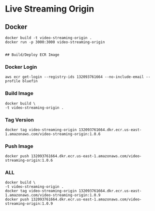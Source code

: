 # Live Streaming Origin

## Docker
```
docker build -t video-streaming-origin .
docker run -p 3000:3000 video-streaming-origin


## Build/Deploy ECR Image
```

### Docker Login
```
aws ecr get-login --registry-ids 132093761664 --no-include-email --profile bluefin
```

### Build Image
```
docker build \
-t video-streaming-origin .
```

### Tag Version
```
docker tag video-streaming-origin 132093761664.dkr.ecr.us-east-1.amazonaws.com/video-streaming-origin:1.0.6
```

### Push Image
```
docker push 132093761664.dkr.ecr.us-east-1.amazonaws.com/video-streaming-origin:1.0.6
```

### ALL
```
docker build \
-t video-streaming-origin .
docker tag video-streaming-origin 132093761664.dkr.ecr.us-east-1.amazonaws.com/video-streaming-origin:1.0.9
docker push 132093761664.dkr.ecr.us-east-1.amazonaws.com/video-streaming-origin:1.0.9
```